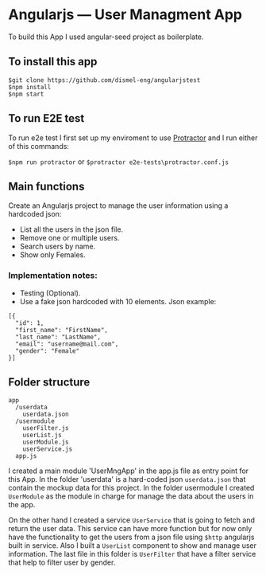 # Angularjs — User Managment App

To build this App I used angular-seed project as boilerplate.
## To install this app
```
$git clone https://github.com/dismel-eng/angularjstest
$npm install
$npm start
```

## To run E2E test  

To run e2e test I first set up my enviroment to use [Protractor](http://www.protractortest.org/#/tutorial) and I run either of this commands:

`$npm run protractor` or
`$protractor e2e-tests\protractor.conf.js`

## Main functions

Create an Angularjs project to manage the user information using a hardcoded json:
- List all the users in the json file.
- Remove one or multiple users.
- Search users by name.
- Show only Females.

### Implementation notes:
- Testing (Optional).
- Use a fake json hardcoded with 10 elements.
Json example:

```
[{
  "id": 1,
  "first_name": "FirstName",
  "last_name": "LastName",
  "email": "username@mail.com",
  "gender": "Female"
}]
```

## Folder structure
```
app
  /userdata
    userdata.json
  /usermodule 
    userFilter.js
    userList.js
    userModule.js
    userService.js
  app.js
```

I created a main module 'UserMngApp' in the app.js file as entry point for this App. In the folder 'userdata' is a hard-coded json `userdata.json` that contain the mockup data for this project. In the folder usermodule I created `UserModule` as the module in charge for manage the data about the users in the app.

On the other hand I created a service `UserService` that is going to fetch and return the user data. This
service can have more function but for now only have the functionality to get the users from a json file
using `$http` angularjs built in service. Also I built a `UserList` component to show and manage user information. The last file in this folder is `UserFilter` that have a filter service that help to filter user by gender.